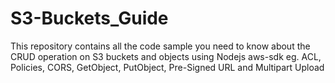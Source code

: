# S3-Buckets_Guide
This repository contains all the code sample you need to know about the CRUD operation on S3 buckets and objects using Nodejs aws-sdk eg. ACL, Policies, CORS, GetObject, PutObject, Pre-Signed URL and Multipart Upload
